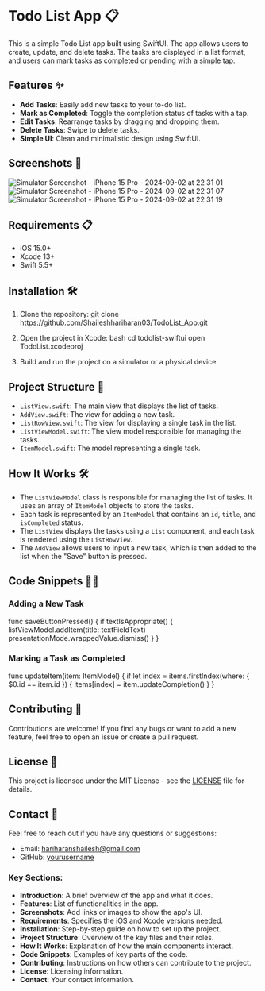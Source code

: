 # Todo List App 📋

This is a simple Todo List app built using SwiftUI. The app allows users to create, update, and delete tasks. The tasks are displayed in a list format, and users can mark tasks as completed or pending with a simple tap.

## Features ✨

- **Add Tasks**: Easily add new tasks to your to-do list.
- **Mark as Completed**: Toggle the completion status of tasks with a tap.
- **Edit Tasks**: Rearrange tasks by dragging and dropping them.
- **Delete Tasks**: Swipe to delete tasks.
- **Simple UI**: Clean and minimalistic design using SwiftUI.


## Screenshots 📱
![Simulator Screenshot - iPhone 15 Pro - 2024-09-02 at 22 31 01](https://github.com/user-attachments/assets/33e73cbf-3d63-4c0b-89e0-bcbdaa714960)
![Simulator Screenshot - iPhone 15 Pro - 2024-09-02 at 22 31 07](https://github.com/user-attachments/assets/6fa46618-875b-4f35-8d22-6938508fb5ea)
![Simulator Screenshot - iPhone 15 Pro - 2024-09-02 at 22 31 19](https://github.com/user-attachments/assets/1ff649fe-3e71-4474-87fa-32787aa3bc11)

## Requirements 📋

- iOS 15.0+
- Xcode 13+
- Swift 5.5+

## Installation 🛠️

1. Clone the repository:
   git clone https://github.com/Shaileshhariharan03/TodoList_App.git
   
2. Open the project in Xcode:
   bash
   cd todolist-swiftui
   open TodoList.xcodeproj
   
3. Build and run the project on a simulator or a physical device.

## Project Structure 📂

- `ListView.swift`: The main view that displays the list of tasks.
- `AddView.swift`: The view for adding a new task.
- `ListRowView.swift`: The view for displaying a single task in the list.
- `ListViewModel.swift`: The view model responsible for managing the tasks.
- `ItemModel.swift`: The model representing a single task.

## How It Works 🛠️

- The `ListViewModel` class is responsible for managing the list of tasks. It uses an array of `ItemModel` objects to store the tasks.
- Each task is represented by an `ItemModel` that contains an `id`, `title`, and `isCompleted` status.
- The `ListView` displays the tasks using a `List` component, and each task is rendered using the `ListRowView`.
- The `AddView` allows users to input a new task, which is then added to the list when the "Save" button is pressed.

## Code Snippets 🧑‍💻

### Adding a New Task

func saveButtonPressed() {
    if textIsAppropriate() {
        listViewModel.addItem(title: textFieldText)
        presentationMode.wrappedValue.dismiss()
    }
}

### Marking a Task as Completed

func updateItem(item: ItemModel) {
    if let index = items.firstIndex(where: { $0.id == item.id }) {
        items[index] = item.updateCompletion()
    }
}

## Contributing 🤝

Contributions are welcome! If you find any bugs or want to add a new feature, feel free to open an issue or create a pull request.

## License 📄

This project is licensed under the MIT License - see the [LICENSE](LICENSE) file for details.

## Contact 📧

Feel free to reach out if you have any questions or suggestions:

- Email: hariharanshailesh@gmail.com
- GitHub: [yourusername](https://github.com/Shaileshhariharan03)


### Key Sections:

- **Introduction**: A brief overview of the app and what it does.
- **Features**: List of functionalities in the app.
- **Screenshots**: Add links or images to show the app's UI.
- **Requirements**: Specifies the iOS and Xcode versions needed.
- **Installation**: Step-by-step guide on how to set up the project.
- **Project Structure**: Overview of the key files and their roles.
- **How It Works**: Explanation of how the main components interact.
- **Code Snippets**: Examples of key parts of the code.
- **Contributing**: Instructions on how others can contribute to the project.
- **License**: Licensing information.
- **Contact**: Your contact information.
